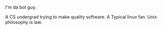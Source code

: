 I'm da bot guy.

A CS undergrad trying to make quality software.
A Typical linux fan. Unix philosophy is law.
